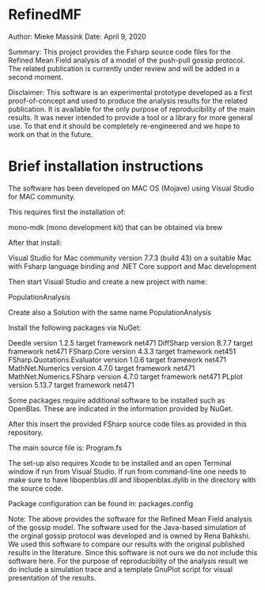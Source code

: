# RefinedMF

Author: Mieke Massink
Date: April 9, 2020

Summary:
This project provides the Fsharp source code files for the Refined Mean Field analysis of a model of the push-pull gossip protocol.
The related publication is currently under review and will be added in a second moment.

Disclaimer:
This software is an experimental prototype developed as a first proof-of-concept and used to produce the analysis results for the related publication. It is available for the only purpose of reproducibility of the main results. It was never intended to provide a tool or a library for more general use. To that end it should be completely re-engineered and we hope to work on that in the future.

# Brief installation instructions

The software has been developed on MAC OS (Mojave) using Visual Studio for MAC community.

This requires first the installation of:

   mono-mdk (mono development kit) that can be obtained via brew

After that install:

   Visual Studio for Mac community version 7.7.3 (build 43) on a suitable Mac
   with Fsharp language binding and .NET Core support and Mac development

Then start Visual Studio and create a new project with name:

   PopulationAnalysis

Create also a Solution with the same name PopulationAnalysis

Install the following packages via NuGet:

   Deedle version 1.2.5 target framework net471
   DiffSharp version 8.7.7 target framework net471
   FSharp.Core version 4.3.3 target framework net451
   FSharp.Quotations.Evaluator version 1.0.6 target framework net471
   MathNet.Numerics version 4.7.0 target framework net471
   MathNet.Numerics.FSharp version 4.7.0 target framework net471
   PLplot version 5.13.7 target framework net471

Some packages require additional software to be installed such as OpenBlas. 
These are indicated in the information provided by NuGet.

After this insert the provided FSharp source code files as provided in this repository.

The main source file is: Program.fs

The set-up also requires Xcode to be installed and an open Terminal window if run from
Visual Studio. If run from command-line one needs to make sure to have libopenblas.dll and libopenblas.dylib in the directory with the source code.

Package configuration can be found in: packages.config

Note: The above provides the software for the Refined Mean Field analysis of
the gossip model. 
The software used for the Java-based simulation of the orginal gossip protocol was 
developed and is owned by Rena Bahkshi. We used this software to compare our
results with the original published results in the literature. 
Since this software is not ours we do not include this software
here. For the purpose of reproducibility of the analysis result we do include
a simulation trace and a template GnuPlot script for visual presentation of
the results.

